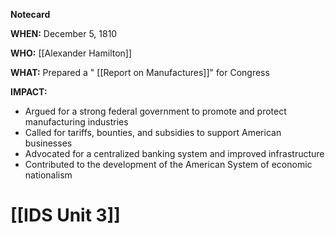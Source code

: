 **Notecard**

**WHEN:** December 5, 1810

**WHO:** [[Alexander Hamilton]]

**WHAT:** Prepared a " [[Report on Manufactures]]" for Congress

**IMPACT:**

* Argued for a strong federal government to promote and protect manufacturing industries
* Called for tariffs, bounties, and subsidies to support American businesses
* Advocated for a centralized banking system and improved infrastructure
* Contributed to the development of the American System of economic nationalism
# [[IDS Unit 3]]